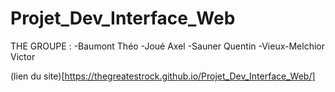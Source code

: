# Projet_Dev_Interface_Web

THE GROUPE :
-Baumont Théo
-Joué Axel
-Sauner Quentin
-Vieux-Melchior Victor

(lien du site)[https://thegreatestrock.github.io/Projet_Dev_Interface_Web/]
